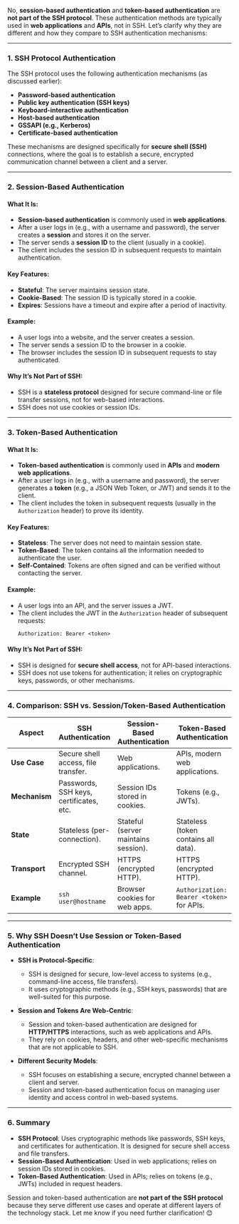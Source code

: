 No, **session-based authentication** and **token-based authentication** are **not part of the SSH protocol**. These authentication methods are typically used in **web applications** and **APIs**, not in SSH. Let’s clarify why they are different and how they compare to SSH authentication mechanisms:

---

### **1. SSH Protocol Authentication**

The SSH protocol uses the following authentication mechanisms (as discussed earlier):

- **Password-based authentication**
- **Public key authentication (SSH keys)**
- **Keyboard-interactive authentication**
- **Host-based authentication**
- **GSSAPI (e.g., Kerberos)**
- **Certificate-based authentication**

These mechanisms are designed specifically for **secure shell (SSH)** connections, where the goal is to establish a secure, encrypted communication channel between a client and a server.

---

### **2. Session-Based Authentication**

#### **What It Is**:

- **Session-based authentication** is commonly used in **web applications**.
- After a user logs in (e.g., with a username and password), the server creates a **session** and stores it on the server.
- The server sends a **session ID** to the client (usually in a cookie).
- The client includes the session ID in subsequent requests to maintain authentication.

#### **Key Features**:

- **Stateful**: The server maintains session state.
- **Cookie-Based**: The session ID is typically stored in a cookie.
- **Expires**: Sessions have a timeout and expire after a period of inactivity.

#### **Example**:

- A user logs into a website, and the server creates a session.
- The server sends a session ID to the browser in a cookie.
- The browser includes the session ID in subsequent requests to stay authenticated.

#### **Why It’s Not Part of SSH**:

- SSH is a **stateless protocol** designed for secure command-line or file transfer sessions, not for web-based interactions.
- SSH does not use cookies or session IDs.

---

### **3. Token-Based Authentication**

#### **What It Is**:

- **Token-based authentication** is commonly used in **APIs** and **modern web applications**.
- After a user logs in (e.g., with a username and password), the server generates a **token** (e.g., a JSON Web Token, or JWT) and sends it to the client.
- The client includes the token in subsequent requests (usually in the `Authorization` header) to prove its identity.

#### **Key Features**:

- **Stateless**: The server does not need to maintain session state.
- **Token-Based**: The token contains all the information needed to authenticate the user.
- **Self-Contained**: Tokens are often signed and can be verified without contacting the server.

#### **Example**:

- A user logs into an API, and the server issues a JWT.
- The client includes the JWT in the `Authorization` header of subsequent requests:
  ```
  Authorization: Bearer <token>
  ```

#### **Why It’s Not Part of SSH**:

- SSH is designed for **secure shell access**, not for API-based interactions.
- SSH does not use tokens for authentication; it relies on cryptographic keys, passwords, or other mechanisms.

---

### **4. Comparison: SSH vs. Session/Token-Based Authentication**

| **Aspect**    | **SSH Authentication**                  | **Session-Based Authentication**     | **Token-Based Authentication**            |
| ------------- | --------------------------------------- | ------------------------------------ | ----------------------------------------- |
| **Use Case**  | Secure shell access, file transfer.     | Web applications.                    | APIs, modern web applications.            |
| **Mechanism** | Passwords, SSH keys, certificates, etc. | Session IDs stored in cookies.       | Tokens (e.g., JWTs).                      |
| **State**     | Stateless (per-connection).             | Stateful (server maintains session). | Stateless (token contains all data).      |
| **Transport** | Encrypted SSH channel.                  | HTTPS (encrypted HTTP).              | HTTPS (encrypted HTTP).                   |
| **Example**   | `ssh user@hostname`                     | Browser cookies for web apps.        | `Authorization: Bearer <token>` for APIs. |

---

### **5. Why SSH Doesn’t Use Session or Token-Based Authentication**

- **SSH is Protocol-Specific**:

  - SSH is designed for secure, low-level access to systems (e.g., command-line access, file transfers).
  - It uses cryptographic methods (e.g., SSH keys, passwords) that are well-suited for this purpose.

- **Session and Tokens Are Web-Centric**:

  - Session and token-based authentication are designed for **HTTP/HTTPS** interactions, such as web applications and APIs.
  - They rely on cookies, headers, and other web-specific mechanisms that are not applicable to SSH.

- **Different Security Models**:
  - SSH focuses on establishing a secure, encrypted channel between a client and server.
  - Session and token-based authentication focus on managing user identity and access control in web-based systems.

---

### **6. Summary**

- **SSH Protocol**: Uses cryptographic methods like passwords, SSH keys, and certificates for authentication. It is designed for secure shell access and file transfers.
- **Session-Based Authentication**: Used in web applications; relies on session IDs stored in cookies.
- **Token-Based Authentication**: Used in APIs; relies on tokens (e.g., JWTs) included in request headers.

Session and token-based authentication are **not part of the SSH protocol** because they serve different use cases and operate at different layers of the technology stack. Let me know if you need further clarification! 😊
